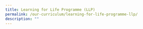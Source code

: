```yaml
---
title: Learning for Life Programme (LLP)
permalink: /our-curriculum/learning-for-life-programme-llp/
description: ""
---
```

